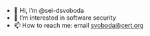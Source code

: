 - 👋 Hi, I’m @sei-dsvoboda
- 👀 I’m interested in software security
- 📫 How to reach me: email svoboda@cert.org

<!---
sei-dsvoboda/sei-dsvoboda is a ✨ special ✨ repository because its `README.md` (this file) appears on your GitHub profile.
You can click the Preview link to take a look at your changes.
--->
